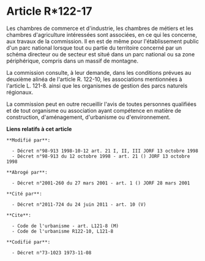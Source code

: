 # Article R*122-17

Les chambres de commerce et d'industrie, les chambres de métiers et les chambres d'agriculture intéressées sont associées, en
ce qui les concerne, aux travaux de la commission. Il en est de même pour l'établissement public d'un parc national lorsque
tout ou partie du territoire concerné par un schéma directeur ou de secteur est situé dans un parc national ou sa zone
périphérique, compris dans un massif de montagne.

La commission consulte, à leur demande, dans les conditions prévues au deuxième alinéa de l'article R. 122-10, les
associations mentionnées à l'article L. 121-8. ainsi que les organismes de gestion des parcs naturels régionaux.

La commission peut en outre recueillir l'avis de toutes personnes qualifiées et de tout organisme ou association ayant
compétence en matière de construction, d'aménagement, d'urbanisme ou d'environnement.

**Liens relatifs à cet article**

	**Modifié par**:

	  - Décret n°98-913 1998-10-12 art. 21 I, II, III JORF 13 octobre 1998
	  - Décret n°98-913 du 12 octobre 1998 - art. 21 () JORF 13 octobre 1998

	**Abrogé par**:

	  - Décret n°2001-260 du 27 mars 2001 - art. 1 () JORF 28 mars 2001

	**Cité par**:

	  - Décret n°2011-724 du 24 juin 2011 - art. 10 (V)

	**Cite**:

	  - Code de l'urbanisme - art. L121-8 (M)
	  - Code de l'urbanisme R122-10, L121-8

	**Codifié par**:

	  - Décret n°73-1023 1973-11-08
